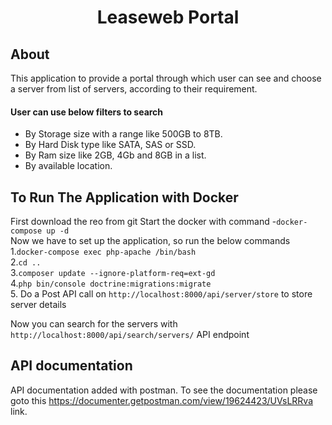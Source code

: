 <h1 align="center">Leaseweb Portal</h1>


## About 
This application to provide a portal through which user can see and choose a server from list of servers, according to their requirement.

#### User can use below filters to search
- By Storage size with a range like 500GB to 8TB.
- By Hard Disk type like SATA, SAS or SSD.
- By Ram size like 2GB, 4Gb and 8GB in a list.
- By available location.




## To Run The Application with Docker
First download the reo from git 
Start the docker with command -`docker-compose up -d`     
Now we have to set up the application, so run the below commands   
1.`docker-compose exec php-apache /bin/bash `   
2.`cd ..`     
3.`composer update --ignore-platform-req=ext-gd`  
4.`php bin/console doctrine:migrations:migrate`  
5. Do a Post API call on `http://localhost:8000/api/server/store` to store server details


Now you can search for the servers with `http://localhost:8000/api/search/servers/` API endpoint 

## API documentation

API documentation added with postman. To see the documentation please goto this https://documenter.getpostman.com/view/19624423/UVsLRRva   link.






